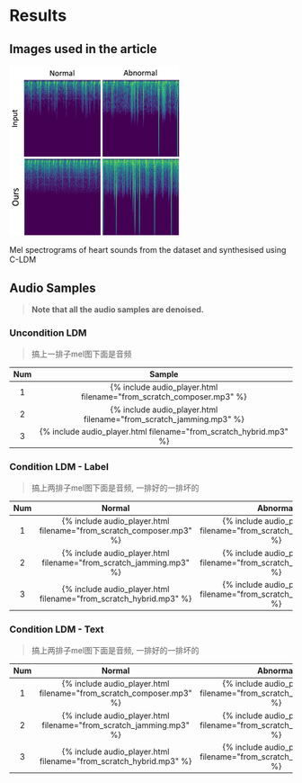 # Results

## Images used in the article

<img src="pics/result-paper.png" alt="evolution" style="max-width: 60%;">
<p class="caption">Mel spectrograms of heart sounds from the dataset and synthesised using C-LDM</p>

## Audio Samples

> __Note that all the audio samples are denoised.__

### Uncondition LDM

>  搞上一排子mel图下面是音频

| Num | Sample                                                               |
|:---:|:--------------------------------------------------------------------:|
|  1  | {% include audio_player.html filename="from_scratch_composer.mp3" %} |
|  2  | {% include audio_player.html filename="from_scratch_jamming.mp3" %}  |
|  3  | {% include audio_player.html filename="from_scratch_hybrid.mp3" %}   |

### Condition LDM - Label

>  搞上两排子mel图下面是音频, 一排好的一排坏的

| Num |                                Normal                                | Abnormal |
|:---:|:--------------------------------------------------------------------:|:--------:|
|  1  | {% include audio_player.html filename="from_scratch_composer.mp3" %} |     {% include audio_player.html filename="from_scratch_composer.mp3" %}     |
|  2  | {% include audio_player.html filename="from_scratch_jamming.mp3" %}  |     {% include audio_player.html filename="from_scratch_composer.mp3" %}     |
|  3  |  {% include audio_player.html filename="from_scratch_hybrid.mp3" %}  |     {% include audio_player.html filename="from_scratch_composer.mp3" %}     |

### Condition LDM - Text

> 搞上两排子mel图下面是音频, 一排好的一排坏的

| Num |                                Normal                                | Abnormal |
|:---:|:--------------------------------------------------------------------:|:--------:|
|  1  | {% include audio_player.html filename="from_scratch_composer.mp3" %} |     {% include audio_player.html filename="from_scratch_composer.mp3" %}     |
|  2  | {% include audio_player.html filename="from_scratch_jamming.mp3" %}  |     {% include audio_player.html filename="from_scratch_composer.mp3" %}     |
|  3  |  {% include audio_player.html filename="from_scratch_hybrid.mp3" %}  |     {% include audio_player.html filename="from_scratch_composer.mp3" %}     |
